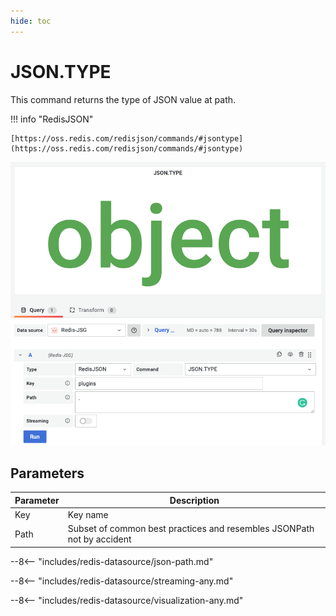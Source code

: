 ```yaml
---
hide: toc
---
```


# JSON.TYPE

This command returns the type of JSON value at path.

!!! info "RedisJSON"

    [https://oss.redis.com/redisjson/commands/#jsontype](https://oss.redis.com/redisjson/commands/#jsontype)

![JSON.TYPE](../../images/redis-datasource/commands/json-type.png)

## Parameters

| Parameter | Description                                                            |
| --------- | ---------------------------------------------------------------------- |
| Key       | Key name                                                               |
| Path      | Subset of common best practices and resembles JSONPath not by accident |

--8<-- "includes/redis-datasource/json-path.md"

--8<-- "includes/redis-datasource/streaming-any.md"

--8<-- "includes/redis-datasource/visualization-any.md"
